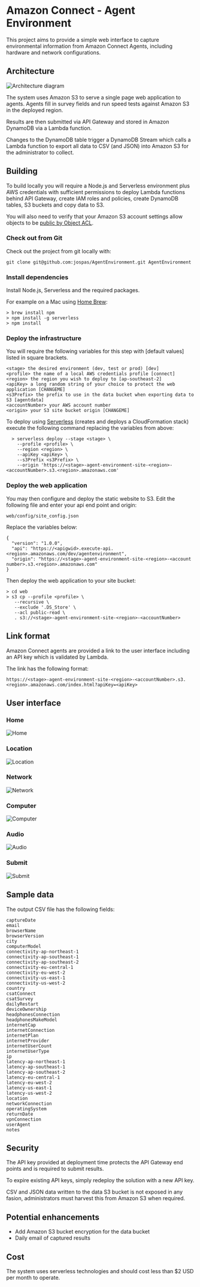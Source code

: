 # Amazon Connect - Agent Environment

This project aims to provide a simple web interface to capture environmental information from Amazon Connect Agents, including hardware and network configurations.

## Architecture

![Architecture diagram](docs/architecture.png)

The system uses Amazon S3 to serve a single page web application  to agents. Agents fill in survey fields and run speed tests against Amazon S3 in the deployed region.

Results are then submitted via API Gateway and stored in Amazon DynamoDB via a Lambda function.

Changes to the DynamoDB table trigger a DynamoDB Stream which calls a Lambda function to export all data to CSV (and JSON) into Amazon S3 for the administrator to collect.

## Building

To build locally you will require a Node.js and Serverless environment plus AWS credentials with sufficient permissions to deploy Lambda functions behind API Gateway, create IAM roles and policies, create DynamoDB tables, S3 buckets and copy data to S3.

You will also need to verify that your Amazon S3 account settings allow objects to be [public by Object ACL](https://docs.aws.amazon.com/AmazonS3/latest/userguide/configuring-block-public-access-account.html).

### Check out from Git

Check out the project from git locally with:

	git clone git@github.com:jospas/AgentEnvironment.git AgentEnvironment



### Install dependencies

Install Node.js, Serverless and the required packages.

For example on a Mac using [Home Brew](https://brew.sh/):

  	> brew install npm
  	> npm install -g serverless
  	> npm install

### Deploy the infrastructure

You will require the following variables for this step with [default values] listed in square brackets.

	<stage> the desired environment (dev, test or prod) [dev]
  	<profile> the name of a local AWS credentials profile [connect]
  	<region> the region you wish to deploy to [ap-southeast-2]
  	<apiKey> a long random string of your choice to protect the web application [CHANGEME]
  	<s3Prefix> the prefix to use in the data bucket when exporting data to S3 [agentdata]
  	<accountNumber> your AWS account number
  	<origin> your S3 site bucket origin [CHANGEME]

To deploy using [Serverless](https://www.serverless.com/) (creates and deploys a CloudFormation stack) execute the following command replacing the variables from above:

	  > serverless deploy --stage <stage> \
	    --profile <profile> \
	    --region <region> \
	    --apiKey <apiKey> \    
	    --s3Prefix <s3Prefix> \
	    --origin 'https://<stage>-agent-environment-site-<region>-<accountNumber>.s3.<region>.amazonaws.com'

### Deploy the web application

You may then configure and deploy the static website to S3. Edit the following file and enter your api end point and origin:
  
	web/config/site_config.json	

Replace the variables below:

	{
	  "version": "1.0.0",
	  "api": "https://<apigwid>.execute-api.<region>.amazonaws.com/dev/agentenvironment",
	  "origin": "https://<stage>-agent-environment-site-<region>-<account number>.s3.<region>.amazonaws.com"
	}

Then deploy the web application to your site bucket:

    > cd web
    > s3 cp --profile <profile> \
	   --recursive \
	   --exclude '.DS_Store' \
	   --acl public-read \
	   . s3://<stage>-agent-environment-site-<region>-<accountNumber>
	  	
## Link format

Amazon Connect agents are provided a link to the user interface including an API key which is validated by Lambda.

The link has the following format:

	https://<stage>-agent-environment-site-<region>-<accountNumber>.s3.<region>.amazonaws.com/index.html?apiKey=<apiKey>

## User interface

### Home
![Home](docs/home.png)

### Location
![Location](docs/location.png)

### Network
![Network](docs/network.png)

### Computer
![Computer](docs/computer.png)

### Audio
![Audio](docs/audio.png)

### Submit
![Submit](docs/submit.png)

## Sample data

The output CSV file has the following fields:

	captureDate
	email
	browserName
	browserVersion
	city
	computerModel
	connectivity-ap-northeast-1
	connectivity-ap-southeast-1
	connectivity-ap-southeast-2
	connectivity-eu-central-1
	connectivity-eu-west-2
	connectivity-us-east-1
	connectivity-us-west-2
	country
	csatConnect
	csatSurvey
	dailyRestart
	deviceOwnership
	headphonesConnection
	headphonesMakeModel
	internetCap
	internetConnection
	internetPlan
	internetProvider
	internetUserCount
	internetUserType
	ip
	latency-ap-northeast-1
	latency-ap-southeast-1
	latency-ap-southeast-2
	latency-eu-central-1
	latency-eu-west-2
	latency-us-east-1
	latency-us-west-2
	location
	networkConnection
	operatingSystem
	returnDate
	vpnConnection
	userAgent
	notes
	
## Security

The API key provided at deployment time protects the API Gateway end points and is required to submit results.

To expire existing API keys, simply redeploy the solution with a new API key.

CSV and JSON data written to the data S3 bucket is not exposed in any fasion, administrators must harvest this from Amazon S3 when required.

## Potential enhancements

- Add Amazon S3 bucket encryption for the data bucket
- Daily email of captured results

## Cost

The system uses serverless technologies and should cost less than $2 USD per month to operate.
